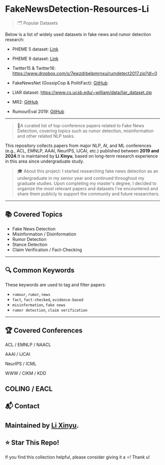 # FakeNewsDetection-Resources-Li
> 🗂️ Popular Datasets

Below is a list of widely used datasets in fake news and rumor detection research:

- PHEME 5 dataset: [Link](https://figshare.com/articles/dataset/PHEME_dataset_of_rumours_and_non-rumours/4010619?file=6453753)

- PHEME 9 dataset: [Link](https://figshare.com/articles/dataset/PHEME_dataset_for_Rumour_Detection_and_Veracity_Classification/6392078)

- Twitter15 & Twitter16: https://www.dropbox.com/s/7ewzdrbelpmrnxu/rumdetect2017.zip?dl=0

- FakeNewsNet (GossipCop & PolitiFact): [GitHub](https://github.com/KaiDMML/FakeNewsNet)

- LIAR dataset: https://www.cs.ucsb.edu/~william/data/liar_dataset.zip

- MR2: [GitHub](https://github.com/THU-BPM/MR2)

- RumourEval 2019: [GitHub](https://github.com/kochkinaelena/RumourEval2019/tree/master)
---
> 📰A curated list of top-conference papers related to Fake News Detection, covering topics such as rumor detection, misinformation and other related NLP tasks.

This repository collects papers from major NLP, AI, and ML conferences (e.g., ACL, EMNLP, AAAI, NeurIPS, IJCAI, etc.) published between **2019 and 2024**.It is maintained by **Li Xinyu**, based on long-term research experience in this area since undergraduate study.

> 🎓 About this project: I started researching fake news detection as an undergraduate in my senior year and continued throughout my graduate studies. Upon completing my master's degree, I decided to organize the most relevant papers and datasets I’ve encountered and share them publicly to support the community and future researchers.
---
## 📚 Covered Topics

- Fake News Detection
- Misinformation / Disinformation
- Rumor Detection
- Stance Detection
- Claim Verification / Fact-Checking
---
## 🔍 Common Keywords

These keywords are used to tag and filter papers:

- `rumour`, `rumor`, `news`
- `fact`, `fact-checked`, `evidence-based`
- `misinformation`, `fake news`
- `rumor detection`, `claim verification`
---
## 🏆 Covered Conferences

ACL / EMNLP / NAACL

AAAI / IJCAI

NeurIPS / ICML

WWW / CIKM / KDD

COLING / EACL
---

## 📬 Contact

Maintained by [Li Xinyu](mailto\:973449157@qq.com)\.
---

## ⭐ Star This Repo!

If you find this collection helpful, please consider giving it a ⭐! 
Thank u!

